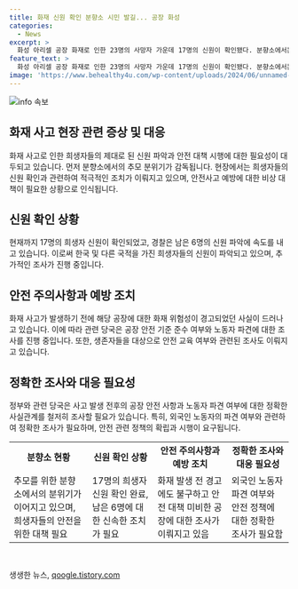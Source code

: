 ```yaml
---
title: 화재 신원 확인 분향소 시민 발길... 공장 화성
categories:
  - News
excerpt: >
  화성 아리셀 공장 화재로 인한 23명의 사망자 가운데 17명의 신원이 확인됐다. 분향소에서는 추모객들이 발길을 이어가고, 화성시는 합동 분향소 설치 및 애도의 공간을 마련할 계획이다. 이에 따라 경찰은 17명의 신원 파악을 완료하고, 미국과 러시아 등 해외 거주자의 DNA를 빠르게 확보 중이다. 또한, 소방활동 자료조사서에는 공장의 화재 위험성이 경고된 사실이 확인되었으며, 불법 파견 여부 및 안전관리에 대한 조사가 진행 중이다. YTN 김이영이 보도한 내용.
feature_text: >
  화성 아리셀 공장 화재로 인한 23명의 사망자 가운데 17명의 신원이 확인됐다. 분향소에서는 추모객들이 발길을 이어가고, 화성시는 합동 분향소 설치 및 애도의 공간을 마련할 계획이다. 이에 따라 경찰은 17명의 신원 파악을 완료하고, 미국과 러시아 등 해외 거주자의 DNA를 빠르게 확보 중이다. 또한, 소방활동 자료조사서에는 공장의 화재 위험성이 경고된 사실이 확인되었으며, 불법 파견 여부 및 안전관리에 대한 조사가 진행 중이다. YTN 김이영이 보도한 내용.
image: 'https://www.behealthy4u.com/wp-content/uploads/2024/06/unnamed-file.png'
---
```


<p><img src="https://www.behealthy4u.com/wp-content/uploads/2024/06/unnamed-file.png" alt="info 속보" /></p>

<h2 data-ke-size="size26">화재 사고 현장 관련 증상 및 대응</h2>

<p data-ke-size="size16">화재 사고로 인한 희생자들의 제대로 된 신원 파악과 안전 대책 시행에 대한 필요성이 대두되고 있습니다. 먼저 분향소에서의 추모 분위기가 감독됩니다. 현장에서는 희생자들의 신원 확인과 관련하여 적극적인 조치가 이뤄지고 있으며, 안전사고 예방에 대한 비상 대책이 필요한 상황으로 인식됩니다.</p>

<h2 data-ke-size="size26">신원 확인 상황</h2>

<p data-ke-size="size16">현재까지 17명의 희생자 신원이 확인되었고, 경찰은 남은 6명의 신원 파악에 속도를 내고 있습니다. 이로써 한국 및 다른 국적을 가진 희생자들의 신원이 파악되고 있으며, 추가적인 조사가 진행 중입니다.</p>

<h2 data-ke-size="size26">안전 주의사항과 예방 조치</h2>

<p data-ke-size="size16">화재 사고가 발생하기 전에 해당 공장에 대한 화재 위험성이 경고되었던 사실이 드러나고 있습니다. 이에 따라 관련 당국은 공장 안전 기준 준수 여부와 노동자 파견에 대한 조사를 진행 중입니다. 또한, 생존자들을 대상으로 안전 교육 여부와 관련된 조사도 이뤄지고 있습니다.</p>

<h2 data-ke-size="size26">정확한 조사와 대응 필요성</h2>

<p data-ke-size="size16">정부와 관련 당국은 사고 발생 전후의 공장 안전 사항과 노동자 파견 여부에 대한 정확한 사실관계를 철저히 조사할 필요가 있습니다. 특히, 외국인 노동자의 파견 여부와 관련하여 정확한 조사가 필요하며, 안전 관련 정책의 확립과 시행이 요구됩니다.</p>

<table>
    <tr>
        <td style="text-align: center; height: 17px;"><b>분향소 현황</b></td>
        <td style="text-align: center; height: 17px;"><b>신원 확인 상황</b></td>
        <td style="text-align: center; height: 17px;"><b>안전 주의사항과 예방 조치</b></td>
        <td style="text-align: center; height: 17px;"><b>정확한 조사와 대응 필요성</b></td>
    </tr>
    <tr>
        <td>추모를 위한 분향소에서의 분위기가 이어지고 있으며, 희생자들의 안전을 위한 대책 필요</td>
        <td>17명의 희생자 신원 확인 완료, 남은 6명에 대한 신속한 조치가 필요</td>
        <td>화재 발생 전 경고에도 불구하고 안전 대책 미비한 공장에 대한 조사가 이뤄지고 있음</td>
        <td>외국인 노동자 파견 여부와 안전 정책에 대한 정확한 조사가 필요함</td>
    </tr>
</table>

<p data-ke-size="size16">&nbsp;</p>
생생한 뉴스, <a href="https://qoogle.tistory.com" rel="dofollow">qoogle.tistory.com</a>


